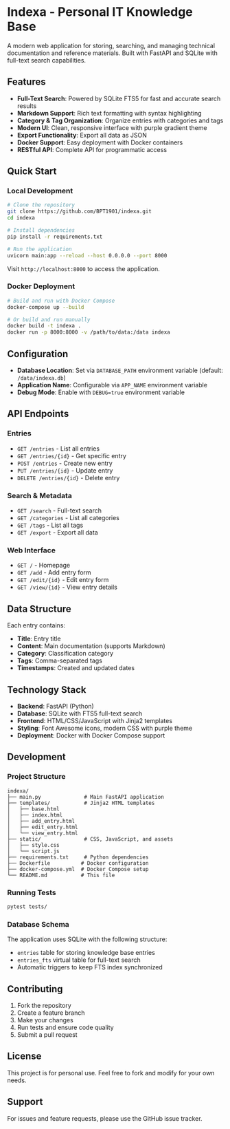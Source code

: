 # Indexa - Personal IT Knowledge Base

A modern web application for storing, searching, and managing technical documentation and reference materials. Built with FastAPI and SQLite with full-text search capabilities.

## Features

- **Full-Text Search**: Powered by SQLite FTS5 for fast and accurate search results
- **Markdown Support**: Rich text formatting with syntax highlighting
- **Category & Tag Organization**: Organize entries with categories and tags
- **Modern UI**: Clean, responsive interface with purple gradient theme
- **Export Functionality**: Export all data as JSON
- **Docker Support**: Easy deployment with Docker containers
- **RESTful API**: Complete API for programmatic access

## Quick Start

### Local Development

```bash
# Clone the repository
git clone https://github.com/BPT1901/indexa.git
cd indexa

# Install dependencies
pip install -r requirements.txt

# Run the application
uvicorn main:app --reload --host 0.0.0.0 --port 8000
```

Visit `http://localhost:8000` to access the application.

### Docker Deployment

```bash
# Build and run with Docker Compose
docker-compose up --build

# Or build and run manually
docker build -t indexa .
docker run -p 8000:8000 -v /path/to/data:/data indexa
```

## Configuration

- **Database Location**: Set via `DATABASE_PATH` environment variable (default: `/data/indexa.db`)
- **Application Name**: Configurable via `APP_NAME` environment variable
- **Debug Mode**: Enable with `DEBUG=true` environment variable

## API Endpoints

### Entries
- `GET /entries` - List all entries
- `GET /entries/{id}` - Get specific entry
- `POST /entries` - Create new entry
- `PUT /entries/{id}` - Update entry
- `DELETE /entries/{id}` - Delete entry

### Search & Metadata
- `GET /search` - Full-text search
- `GET /categories` - List all categories
- `GET /tags` - List all tags
- `GET /export` - Export all data

### Web Interface
- `GET /` - Homepage
- `GET /add` - Add entry form
- `GET /edit/{id}` - Edit entry form
- `GET /view/{id}` - View entry details

## Data Structure

Each entry contains:
- **Title**: Entry title
- **Content**: Main documentation (supports Markdown)
- **Category**: Classification category
- **Tags**: Comma-separated tags
- **Timestamps**: Created and updated dates

## Technology Stack

- **Backend**: FastAPI (Python)
- **Database**: SQLite with FTS5 full-text search
- **Frontend**: HTML/CSS/JavaScript with Jinja2 templates
- **Styling**: Font Awesome icons, modern CSS with purple theme
- **Deployment**: Docker with Docker Compose support

## Development

### Project Structure

```
indexa/
├── main.py              # Main FastAPI application
├── templates/           # Jinja2 HTML templates
│   ├── base.html
│   ├── index.html
│   ├── add_entry.html
│   ├── edit_entry.html
│   └── view_entry.html
├── static/              # CSS, JavaScript, and assets
│   ├── style.css
│   └── script.js
├── requirements.txt     # Python dependencies
├── Dockerfile          # Docker configuration
├── docker-compose.yml  # Docker Compose setup
└── README.md           # This file
```

### Running Tests

```bash
pytest tests/
```

### Database Schema

The application uses SQLite with the following structure:
- `entries` table for storing knowledge base entries
- `entries_fts` virtual table for full-text search
- Automatic triggers to keep FTS index synchronized

## Contributing

1. Fork the repository
2. Create a feature branch
3. Make your changes
4. Run tests and ensure code quality
5. Submit a pull request

## License

This project is for personal use. Feel free to fork and modify for your own needs.

## Support

For issues and feature requests, please use the GitHub issue tracker.